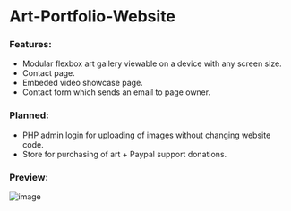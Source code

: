 # Art-Portfolio-Website

### Features: ###
* Modular flexbox art gallery viewable on a device with any screen size.
* Contact page.
* Embeded video showcase page.
* Contact form which sends an email to page owner.

### Planned: ###
* PHP admin login for uploading of images without changing website code.
* Store for purchasing of art + Paypal support donations.

### Preview: ###
![image](https://user-images.githubusercontent.com/77833251/135357717-8fc0bd43-d76b-4d1b-99e6-6d689b6c4b25.png)
